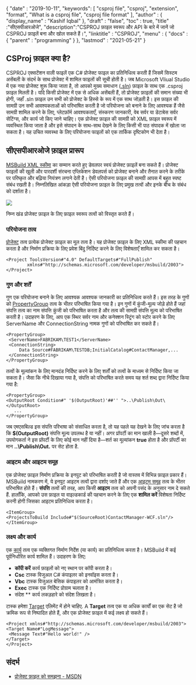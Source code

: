 {
  "date" : "2019-10-11",
  "keywords": [ "csproj file", "csproj", "extension", "format", "What is a csproj file", "csproj file format" ],
  "author" : {
    "display_name" : "Kashif Iqbal"
},
  "draft" : "false",
  "toc" : true,
  "title" :"सीएसपीआरओजे",
  "description":"CSPROJ फ़ाइल स्वरूप और API के बारे में जानें जो CSPROJ फ़ाइलें बना और खोल सकते हैं।",
  "linktitle" : "CSPROJ",
  "menu" : {
    "docs" : {
      "parent" : "programming"
}
},
  "lastmod" : "2021-05-21"
}

## CSProj फ़ाइल क्या है?
CSPROJ एक्सटेंशन वाली फाइलें एक C# प्रोजेक्ट फाइल का प्रतिनिधित्व करती हैं जिसमें सिस्टम असेंबली के संदर्भ के साथ प्रोजेक्ट में शामिल फाइलों की सूची होती है। जब Microsoft VIiual Studio में एक नया प्रोजेक्ट शुरू किया जाता है, तो आपको मुख्य समाधान ([.sln](/hi/programming/sln/)) फ़ाइल के साथ एक .csproj फ़ाइल मिलती है। यदि किसी प्रोजेक्ट में एक से अधिक असेंबली हैं, तो प्रोजेक्ट फ़ाइलों की समान संख्या भी होगी, जहाँ .sln फ़ाइल उन सभी को प्रोजेक्ट के हिस्से के रूप में एक साथ जोड़ती है। इस फ़ाइल की सामग्री उन सभी आवश्यकताओं को परिभाषित करती है जो परियोजना को बनाने के लिए आवश्यक हैं जैसे सामग्री शामिल करने के लिए, प्लेटफ़ॉर्म आवश्यकताएँ, संस्करण जानकारी, वेब सर्वर या डेटाबेस सर्वर सेटिंग्स, और कार्य जो किए जाने चाहिए। एक प्रोजेक्ट फ़ाइल की सामग्री को XML फ़ाइल स्वरूप में व्यवस्थित किया जाता है और इसे संपादन के साथ-साथ देखने के लिए किसी भी पाठ संपादक में खोला जा सकता है। यह उचित व्यवस्था के लिए परियोजना फाइलों को एक तार्किक दृष्टिकोण भी देता है।

## सीएसपीआरओजे फ़ाइल प्रारूप #

[MSBuild XML स्कीमा](https://msdn.microsoft.com/library/5dy88c2e.aspx) का सम्मान करते हुए डेवलपर स्वयं प्रोजेक्ट फ़ाइलें बना सकते हैं। प्रोजेक्ट फाइलों की खुली और पारदर्शी संरचना एप्लिकेशन डेवलपर्स को प्रोजेक्ट बनाने और तैनात करने के तरीके पर परिष्कृत और बढ़िया नियंत्रण लगाने देती है। ऐसी परियोजना फ़ाइल की सामग्री आपस में बहुत स्पष्ट संबंध रखती है। निम्नलिखित आंकड़ा ऐसी परियोजना फ़ाइल के लिए प्रमुख तत्वों और इनके बीच के संबंध को दर्शाता है।

![](https://learn.microsoft.com/en-us/aspnet/web-forms/overview/deployment/web-deployment-in-the-enterprise/understanding-the-project-file/_static/image2.png)

निम्न खंड प्रोजेक्ट फ़ाइल के लिए फ़ाइल स्वरूप तत्वों को विस्तृत करते हैं।

### परियोजना तत्व ###

[प्रोजेक्ट](https://msdn.microsoft.com/library/bcxfsh87.aspx) तत्व प्रत्येक प्रोजेक्ट फ़ाइल का मूल तत्व है। यह प्रोजेक्ट फ़ाइल के लिए XML स्कीमा की पहचान करता है और निर्माण प्रक्रिया के लिए प्रवेश बिंदु निर्दिष्ट करने के लिए विशेषताएँ शामिल कर सकता है।

```
<Project ToolsVersion#"4.0" DefaultTargets#"FullPublish"
        xmlns#"http://schemas.microsoft.com/developer/msbuild/2003">
</Project>
```

### गुण और शर्तें

गुण एक परियोजना बनाने के लिए आवश्यक आवश्यक जानकारी का प्रतिनिधित्व करते हैं। इस तरह के गुणों को [PropertyGroup](https://msdn.microsoft.com/library/t4w159bs.aspx) तत्व के भीतर परिभाषित किया गया है। इन गुणों में कुंजी-मूल्य जोड़े होते हैं जहां संपत्ति तत्व का नाम संपत्ति कुंजी को परिभाषित करता है और तत्व की सामग्री संपत्ति मूल्य को परिभाषित करती है। उदाहरण के लिए, आप एक स्थिर सर्वर नाम और कनेक्शन स्ट्रिंग को स्टोर करने के लिए ServerName और ConnectionString नामक गुणों को परिभाषित कर सकते हैं।

```
<PropertyGroup>    
 <ServerName>FABRIKAM\TEST1</ServerName>
 <ConnectionString>
     Data Source#FABRIKAM\TESTDB;InitialCatalog#ContactManager,...
 </ConnectionString>
</PropertyGroup>
```

तत्वों के मूल्यांकन के लिए मानदंड निर्दिष्ट करने के लिए शर्तों को तत्वों के माध्यम से निर्दिष्ट किया जा सकता है। जैसा कि नीचे दिखाया गया है, संपत्ति को परिभाषित करते समय यह शर्त शब्द द्वारा निर्दिष्ट किया गया है:

```
<PropertyGroup>
<OutputRoot Condition#" '$(OutputRoot)'##'' ">..\Publish\Out\</OutputRoot>
   ...
</PropertyGroup>
```

जब एमएसबिल्ड इस संपत्ति परिभाषा को संसाधित करता है, तो यह पहले यह देखने के लिए जांच करता है कि **$(OutputRoot)** संपत्ति मूल्य उपलब्ध है या नहीं। अगर प्रॉपर्टी का मान खाली है—दूसरे शब्दों में, उपयोगकर्ता ने इस प्रॉपर्टी के लिए कोई मान नहीं दिया है—शर्त का मूल्यांकन **true** होता है और प्रॉपर्टी का मान **..\Publish\Out.** पर सेट होता है.

### आइटम और आइटम समूह

एक प्रोजेक्ट फ़ाइल निर्माण प्रक्रिया के इनपुट को परिभाषित करती है जो वास्तव में विभिन्न फ़ाइल प्रकार हैं। MSBuild नामकरण में, ये इनपुट आइटम तत्वों द्वारा दर्शाए जाते हैं और एक [आइटम समूह](https://msdn.microsoft.com/library/646dk05y.aspx) तत्व के भीतर परिभाषित होते हैं। **संपत्ति** तत्वों की तरह, आप किसी **आइटम** तत्व को अपनी पसंद के अनुसार नाम दे सकते हैं. हालाँकि, आपको उस फ़ाइल या वाइल्डकार्ड की पहचान करने के लिए एक **शामिल करें** विशेषता निर्दिष्ट करनी होगी जिसका आइटम प्रतिनिधित्व करता है।

```
<ItemGroup>
<ProjectsToBuild Include#"$(SourceRoot)ContactManager-WCF.sln"/>
</ItemGroup>
```

### लक्ष्य और कार्य

एक [कार्य](https://msdn.microsoft.com/library/77f2hx1s.aspx) तत्व एक व्यक्तिगत निर्माण निर्देश (या कार्य) का प्रतिनिधित्व करता है। MSBuild में कई पूर्वनिर्धारित कार्य शामिल हैं। उदाहरण के लिए:

* **कॉपी करें** कार्य फ़ाइलों को नए स्थान पर कॉपी करता है।
* **Csc** टास्क विजुअल C# कंपाइलर को इनवॉइस करता है।
* **Vbc** टास्क विजुअल बेसिक कंपाइलर को आमंत्रित करता है।
* **Exec** टास्क एक निर्दिष्ट प्रोग्राम चलाता है।
* संदेश ** कार्य लकड़हारे को संदेश लिखता है।

टास्क हमेशा [Target](https://msdn.microsoft.com/library/t50z2hka.aspx) एलिमेंट में होने चाहिए. A **Target** तत्व एक या अधिक कार्यों का एक सेट है जो क्रमिक रूप से निष्पादित होते हैं, और एक प्रोजेक्ट फ़ाइल में कई लक्ष्य हो सकते हैं।

```
<Project xmlns#"http://schemas.microsoft.com/developer/msbuild/2003">
<Target Name#"LogMessage">
 <Message Text#"Hello world!" />
</Target>
</Project>
```

## संदर्भ

* [प्रोजेक्ट फ़ाइल को समझना - MSDN](https://learn.microsoft.com/en-us/aspnet/web-forms/overview/deployment/web-deployment-in-the-enterprise/understanding-the-project-file)

